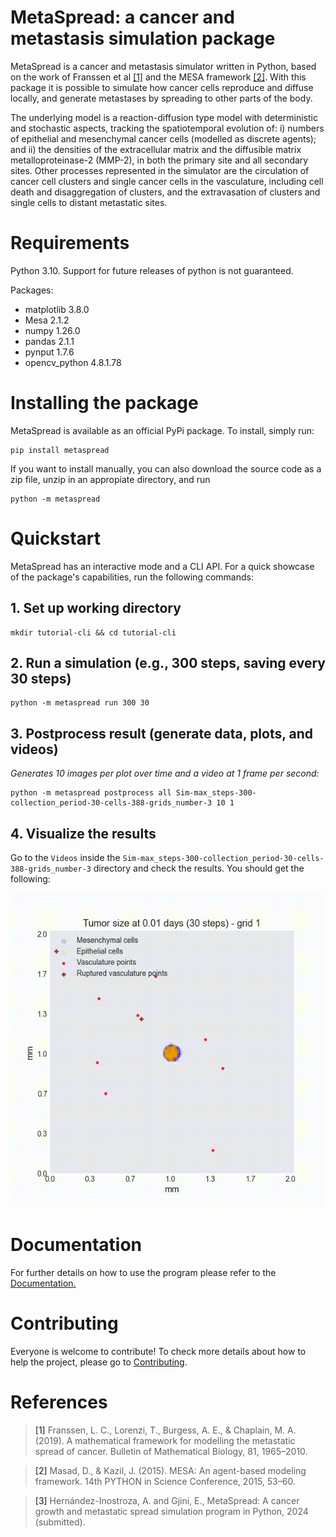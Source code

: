 # MetaSpread: a cancer and metastasis simulation package

MetaSpread is a cancer and metastasis simulator written in Python, based on the work of Franssen et al [[1]](#1) and the MESA framework [[2]](#2). With this package it is possible to simulate how cancer cells reproduce and diffuse locally, and generate metastases by spreading to other parts of the body.

The underlying model is a reaction-diffusion type model with deterministic and stochastic aspects, tracking the spatiotemporal evolution of: i) numbers of epithelial and mesenchymal cancer cells (modelled as discrete agents); and ii) the densities of the extracellular matrix and the diffusible matrix metalloproteinase-2 (MMP-2), in both the primary site and all secondary sites. Other processes represented in the simulator are the circulation of cancer cell clusters and single cancer cells in the vasculature, including cell death and disaggregation of clusters, and the extravasation of clusters and single cells to distant metastatic sites.

# Requirements

Python 3.10. Support for future releases of python is not guaranteed.

Packages:
- matplotlib 3.8.0
- Mesa 2.1.2
- numpy 1.26.0
- pandas 2.1.1
- pynput 1.7.6
- opencv_python 4.8.1.78

# Installing the package

MetaSpread is available as an official PyPi package. To install, simply run:

```console
pip install metaspread
```

If you want to install manually, you can also download the source code as a zip file, unzip in an appropiate directory, and run

```console
python -m metaspread
```
# Quickstart

MetaSpread has an interactive mode and a CLI API. For a quick showcase of the package's capabilities, run the following commands:

## 1. Set up working directory
```console
mkdir tutorial-cli && cd tutorial-cli
```

## 2. Run a simulation (e.g., 300 steps, saving every 30 steps)
```console
python -m metaspread run 300 30
```

## 3. Postprocess result (generate data, plots, and videos)  
*Generates 10 images per plot over time and a video at 1 frame per second:*
```console
python -m metaspread postprocess all Sim-max_steps-300-collection_period-30-cells-388-grids_number-3 10 1
```

## 4. Visualize the results
Go to the `Videos` inside the `Sim-max_steps-300-collection_period-30-cells-388-grids_number-3` directory and check the results. You should get the following:

![](quickstart_example.gif)

# Documentation

For further details on how to use the program please refer to the [Documentation.](https://metaspread.readthedocs.io/en/stable/)


# Contributing

Everyone is welcome to contribute! To check more details about how to help the project, please go to [Contributing](https://github.com/alfredohernandezinostroza/MetaSpread/blob/main/CONTRIBUTING.md).

# References

><a id="1">[1]</a>  Franssen, L. C., Lorenzi, T., Burgess, A. E., & Chaplain, M. A. (2019). A mathematical framework for modelling the metastatic spread of cancer. Bulletin of Mathematical Biology, 81, 1965–2010.

><a id="2">[2]</a>  Masad, D., & Kazil, J. (2015). MESA: An agent-based modeling framework. 14th PYTHON in Science Conference, 2015, 53–60.

><a id="3">[3]</a>  Hernández-Inostroza, A. and Gjini, E., MetaSpread: A cancer growth and metastatic spread simulation program in Python, 2024 (submitted).


